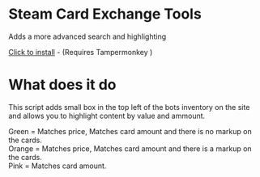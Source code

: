 # Steam Card Exchange Tools
Adds a more advanced search and highlighting

[Click to install](https://github.com/Puffycheeses/SteeamCardExchangeTools/raw/master/Steam%20Card%20Exchange%20tools.user.js) - (Requires Tampermonkey )

# What does it do
This script adds small box in the top left of the bots inventory on the site and allows you to highlight content by value and ammount.

Green = Matches price, Matches card amount and there is no markup on the cards.  
Orange = Matches price, Matches card amount and there is a markup on the cards.  
Pink = Matches card amount.
